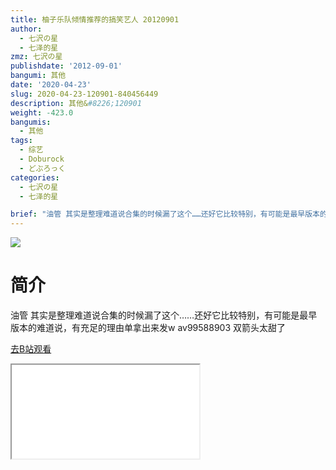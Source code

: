 ```yaml
---
title: 柚子乐队倾情推荐的搞笑艺人 20120901
author:
  - 七沢の星
  - 七泽的星
zmz: 七沢の星
publishdate: '2012-09-01'
bangumi: 其他
date: '2020-04-23'
slug: 2020-04-23-120901-840456449
description: 其他&#8226;120901
weight: -423.0
bangumis:
  - 其他
tags:
  - 综艺
  - Doburock
  - どぶろっく
categories:
  - 七沢の星
  - 七泽的星

brief: "油管 其实是整理难道说合集的时候漏了这个……还好它比较特别，有可能是最早版本的难道说，有充足的理由单拿出来发w av99588903 双箭头太甜了"
---
```

![](https://raw.githubusercontent.com/tcgriffith/owaraisite/master/static/tmpimg/06193c2db63656a8c71e398ca8a06a6b3b55cb98.jpg.480.jpg)
# 简介  
油管
其实是整理难道说合集的时候漏了这个……还好它比较特别，有可能是最早版本的难道说，有充足的理由单拿出来发w
av99588903 双箭头太甜了  

[去B站观看](https://www.bilibili.com/video/av840456449/)
<div class ="resp-container"><iframe class="testiframe" src="//player.bilibili.com/player.html?aid=840456449"", scrolling="no", allowfullscreen="true" > </iframe></div> 
